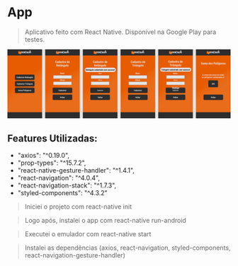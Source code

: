# App

> Aplicativo feito com React Native. Disponível na Google Play para testes. 

<p align="center">
  <img src="./emCash.svg">
</p>

## Features Utilizadas:

* "axios": "^0.19.0",
* "prop-types": "^15.7.2",
* "react-native-gesture-handler": "^1.4.1",
* "react-navigation": "^4.0.4",
* "react-navigation-stack": "^1.7.3",
* "styled-components": "^4.3.2"

> Iniciei o projeto com react-native init

> Logo após, instalei o app com react-native run-android

> Executei o emulador com react-native start

> Instalei as dependências (axios, react-navigation, styled-components, react-navigation-gesture-handler)